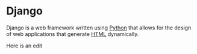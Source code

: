 # Django

Django is a web framework written using [Python](/wiki/Python) that allows for the design of web applications that generate [HTML](/wiki/HTML) dynamically.

Here is an edit